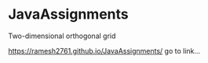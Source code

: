 # JavaAssignments
Two-dimensional orthogonal grid 

https://ramesh2761.github.io/JavaAssignments/ go to link...
